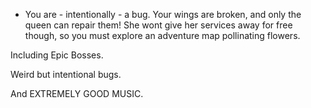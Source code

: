 * You are - intentionally - a bug. Your wings are broken, and only the queen can repair them! She wont give her services away for free though, so you must explore an adventure map pollinating flowers.



Including Epic Bosses.

Weird but intentional bugs.

And EXTREMELY GOOD MUSIC.
